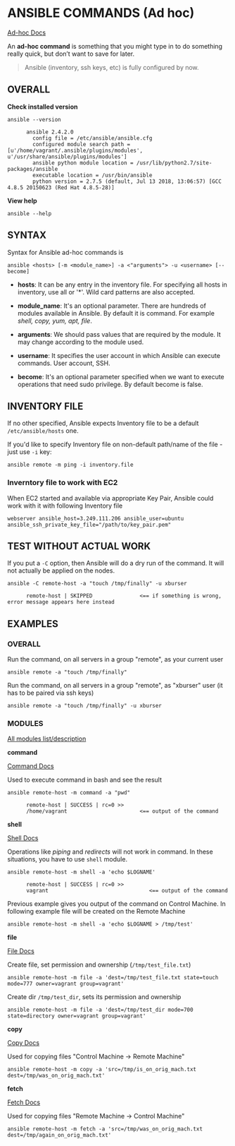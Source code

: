 # ANSIBLE COMMANDS (Ad hoc)

[Ad-hoc Docs](https://docs.ansible.com/ansible/latest/user_guide/intro_adhoc.html#intro-adhoc)

An **ad-hoc command** is something that you might type in to do something really quick, but don’t want to save for later.

> Ansible (inventory, ssh keys, etc) is fully configured by now.


## OVERALL

**Check installed version**

```
ansible --version

      ansible 2.4.2.0
        config file = /etc/ansible/ansible.cfg
        configured module search path = [u'/home/vagrant/.ansible/plugins/modules', u'/usr/share/ansible/plugins/modules']
        ansible python module location = /usr/lib/python2.7/site-packages/ansible
        executable location = /usr/bin/ansible
        python version = 2.7.5 (default, Jul 13 2018, 13:06:57) [GCC 4.8.5 20150623 (Red Hat 4.8.5-28)]
```

**View help**

```
ansible --help
```




## SYNTAX

Syntax for Ansible ad-hoc commands is
```
ansible <hosts> [-m <module_name>] -a <"arguments"> -u <username> [--become]
```
  
   - **hosts**: It can be any entry in the inventory file. For specifying all hosts in inventory, use all or '*'. Wild card patterns are also accepted.

   - **module_name**: It's an optional parameter. There are hundreds of modules available in Ansible. By default it is command. For example *shell, copy, yum, apt, file*.

   - **arguments**: We should pass values that are required by the module. It may change according to the module used.

   - **username**: It specifies the user account in which Ansible can execute commands. User account, SSH.

   - **become**: It's an optional parameter specified when we want to execute operations that need sudo privilege. By default become is false.


## INVENTORY FILE

If no other specified, Ansible expects Inventory file to be a default `/etc/ansible/hosts` one.

If you'd like to specify Inventory file on non-default path/name of the file - just use `-i` key:
```
ansible remote -m ping -i inventory.file
```

### Inverntory file to work with EC2

When EC2 started and available via appropriate Key Pair, Ansible could work with it with following Inventory file
```
webserver ansible_host=3.249.111.206 ansible_user=ubuntu ansible_ssh_private_key_file="/path/to/key_pair.pem"
```

## TEST WITHOUT ACTUAL WORK

If you put a `-C` option, then Ansible will do a dry run of the command. It will not actually be applied on the nodes.
```
ansible -C remote-host -a "touch /tmp/finally" -u xburser

      remote-host | SKIPPED               <== if something is wrong, error message appears here instead
```


## EXAMPLES


### OVERALL
      
Run the command, on all servers in a group "remote", as your current user
```
ansible remote -a "touch /tmp/finally"
```

Run the command, on all servers in a group "remote", as "xburser" user (it has to be paired via ssh keys)
```
ansible remote -a "touch /tmp/finally" -u xburser
```


### MODULES

[All modules list/description](https://docs.ansible.com/ansible/latest/modules/list_of_all_modules.html?highlight=copy%20module)

**command**

[Command Docs](https://docs.ansible.com/ansible/latest/modules/command_module.html?highlight=command)

Used to execute command in bash and see the result
```
ansible remote-host -m command -a "pwd"

      remote-host | SUCCESS | rc=0 >>
      /home/vagrant                       <== output of the command
```


**shell**

[Shell Docs](https://docs.ansible.com/ansible/latest/modules/shell_module.html#shell-module)

Operations like *piping* and *redirects* will not work in command. In these situations, you have to use `shell` module.
```
ansible remote-host -m shell -a 'echo $LOGNAME'

      remote-host | SUCCESS | rc=0 >>
      vagrant                                <== output of the command
```

Previous example gives you output of the command on Control Machine. In following example file will be created on the Remote Machine
```
ansible remote-host -m shell -a 'echo $LOGNAME > /tmp/test'
```


**file**

[File Docs](https://docs.ansible.com/ansible/latest/modules/file_module.html)

Create file, set permission and ownership (`/tmp/test_file.txt`)
```
ansible remote-host -m file -a 'dest=/tmp/test_file.txt state=touch mode=777 owner=vagrant group=vagrant'
```

Create dir `/tmp/test_dir`, sets its permission and ownership
```
ansible remote-host -m file -a 'dest=/tmp/test_dir mode=700 state=directory owner=vagrant group=vagrant'
```

**copy**

[Copy Docs](https://docs.ansible.com/ansible/latest/modules/copy_module.html#copy-module)

Used for copying files "Control Machine -> Remote Machine"
```
ansible remote-host -m copy -a 'src=/tmp/is_on_orig_mach.txt dest=/tmp/was_on_orig_mach.txt'
```

**fetch**

[Fetch Docs](https://docs.ansible.com/ansible/latest/modules/fetch_module.html#fetch-module)

Used for copying files "Remote Machine -> Control Machine"
```
ansible remote-host -m fetch -a 'src=/tmp/was_on_orig_mach.txt dest=/tmp/again_on_orig_mach.txt'
```



















